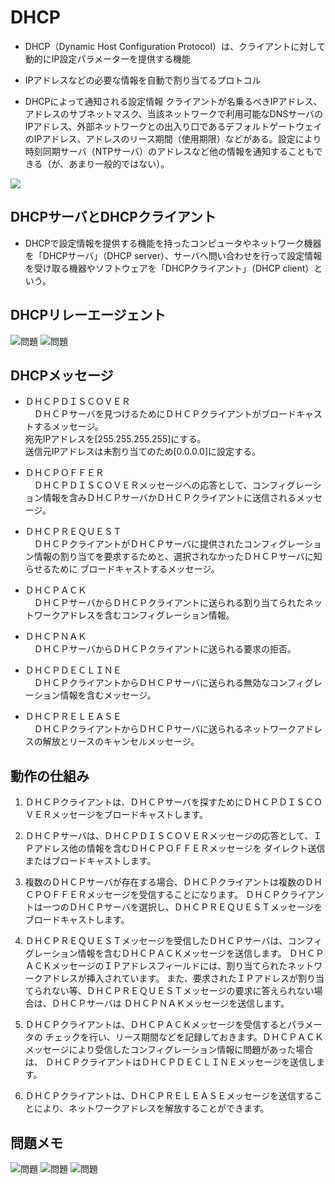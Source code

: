 # DHCP
- DHCP（Dynamic Host Configuration Protocol）は、クライアントに対して動的にIP設定パラメーターを提供する機能  
- IPアドレスなどの必要な情報を自動で割り当てるプロトコル  

- DHCPによって通知される設定情報
クライアントが名乗るべきIPアドレス、アドレスのサブネットマスク、当該ネットワークで利用可能なDNSサーバのIPアドレス、外部ネットワークとの出入り口であるデフォルトゲートウェイのIPアドレス、アドレスのリース期間（使用期限）などがある。設定により時刻同期サーバ（NTPサーバ）のアドレスなど他の情報を通知することもできる（が、あまり一般的ではない）。  


![](.././../PICTURE/DHCP/DHCP_00.JPG)


## DHCPサーバとDHCPクライアント
- DHCPで設定情報を提供する機能を持ったコンピュータやネットワーク機器を「DHCPサーバ」（DHCP server）、サーバへ問い合わせを行って設定情報を受け取る機器やソフトウェアを「DHCPクライアント」（DHCP client）という。  


## DHCPリレーエージェント

![問題](../../PICTURE/DHCP/DHCPパケットの問題点.png)
![問題](../../PICTURE/DHCP/DHCPリレーエージェント.png)

## DHCPメッセージ

- ＤＨＣＰＤＩＳＣＯＶＥＲ  
　ＤＨＣＰサーバを見つけるためにＤＨＣＰクライアントがブロードキャストするメッセージ。  
宛先IPアドレスを[255.255.255.255]にする。  
送信元IPアドレスは未割り当てのため[0.0.0.0]に設定する。  

- ＤＨＣＰＯＦＦＥＲ  
　ＤＨＣＰＤＩＳＣＯＶＥＲメッセージへの応答として、コンフィグレーション情報を含みＤＨＣＰサーバかＤＨＣＰクライアントに送信されるメッセージ。

- ＤＨＣＰＲＥＱＵＥＳＴ  
　ＤＨＣＰクライアントがＤＨＣＰサーバに提供されたコンフィグレーション情報の割り当てを要求するためと、選択されなかったＤＨＣＰサーバに知らせるために ブロードキャストするメッセージ。

- ＤＨＣＰＡＣＫ  
　ＤＨＣＰサーバからＤＨＣＰクライアントに送られる割り当てられたネットワークアドレスを含むコンフィグレーション情報。

- ＤＨＣＰＮＡＫ  
　ＤＨＣＰサーバからＤＨＣＰクライアントに送られる要求の拒否。

- ＤＨＣＰＤＥＣＬＩＮＥ  
　ＤＨＣＰクライアントからＤＨＣＰサーバに送られる無効なコンフィグレーション情報を含むメッセージ。

- ＤＨＣＰＲＥＬＥＡＳＥ  
　ＤＨＣＰクライアントからＤＨＣＰサーバに送られるネットワークアドレスの解放とリースのキャンセルメッセージ。

## 動作の仕組み

1. ＤＨＣＰクライアントは、ＤＨＣＰサーバを探すためにＤＨＣＰＤＩＳＣＯＶＥＲメッセージをブロードキャストします。

1. ＤＨＣＰサーバは、ＤＨＣＰＤＩＳＣＯＶＥＲメッセージの応答として、ＩＰアドレス他の情報を含むＤＨＣＰＯＦＦＥＲメッセージを ダイレクト送信またはブロードキャストします。

1. 複数のＤＨＣＰサーバが存在する場合、ＤＨＣＰクライアントは複数のＤＨＣＰＯＦＦＥＲメッセージを受信することになります。 ＤＨＣＰクライアントは一つのＤＨＣＰサーバを選択し、ＤＨＣＰＲＥＱＵＥＳＴメッセージをブロードキャストします。

1. ＤＨＣＰＲＥＱＵＥＳＴメッセージを受信したＤＨＣＰサーバは、コンフィグレーション情報を含むＤＨＣＰＡＣＫメッセージを送信します。 ＤＨＣＰＡＣＫメッセージのＩＰアドレスフィールドには、割り当てられたネットワークアドレスが挿入されています。
また、要求されたＩＰアドレスが割り当てられない等、ＤＨＣＰＲＥＱＵＥＳＴメッセージの要求に答えられない場合は、ＤＨＣＰサーバは ＤＨＣＰＮＡＫメッセージを送信します。

1. ＤＨＣＰクライアントは、ＤＨＣＰＡＣＫメッセージを受信するとパラメータの チェックを行い、リース期間などを記録しておきます。ＤＨＣＰＡＣＫメッセージにより受信したコンフィグレーション情報に問題があった場合は、 ＤＨＣＰクライアントはＤＨＣＰＤＥＣＬＩＮＥメッセージを送信します。

1. ＤＨＣＰクライアントは、ＤＨＣＰＲＥＬＥＡＳＥメッセージを送信することにより、ネットワークアドレスを解放することができます。



## 問題メモ

![問題](../../PICTURE/DHCP/DHCP_1.png)
![問題](../../PICTURE/DHCP/DHCP_2.png)
![問題](../../PICTURE/DHCP/DHCP_3.png)